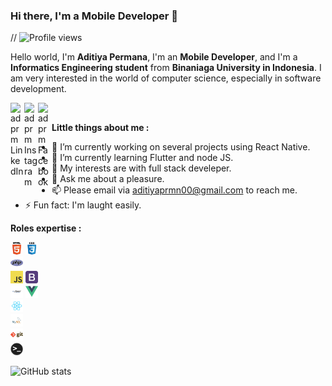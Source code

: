 ### Hi there, I'm a Mobile Developer 👋	
// ![Profile views](https://gpvc.arturio.dev/adprm)


Hello world, I'm **Aditiya Permana**, I'm an **Mobile Developer**, and I'm a **Informatics Engineering student** from **Binaniaga University in Indonesia**. I am very interested in the world of computer science, especially in software development.	

<a href="https://www.linkedin.com/in/aditiyaprmn/">	
  <img align="left" alt="adprm LinkedIn" width="22px" src="https://cdn.jsdelivr.net/npm/simple-icons@v3/icons/linkedin.svg" />	
</a>	
<a href="https://www.instagram.com/adprm_/">	
  <img align="left" alt="adprm Instagram" width="22px" src="https://cdn.jsdelivr.net/npm/simple-icons@v3/icons/instagram.svg" />	
</a>	
<a href="https://facebook.com/aditiya.permanaa.3/">	
  <img align="left" alt="adprm Facebook" width="22px" src="https://cdn.jsdelivr.net/npm/simple-icons@v3/icons/facebook.svg" />	
</a>	
<br />	

**Little things about me :**	

- 🔭 I’m currently working on several projects using React Native.	
- 🌱 I’m currently learning Flutter and node JS.	
- 🤔 My interests are with full stack develeper.	
- 💬 Ask me about a pleasure.	
- 📫 Please email via aditiyaprmn00@gmail.com to reach me.	
- ⚡ Fun fact: I'm laught easily.	

**Roles expertise :**	

<code><img height="20" src="https://raw.githubusercontent.com/github/explore/80688e429a7d4ef2fca1e82350fe8e3517d3494d/topics/html/html.png"></code>	
<code><img height="20" src="https://raw.githubusercontent.com/github/explore/80688e429a7d4ef2fca1e82350fe8e3517d3494d/topics/css/css.png"></code>	
<code><img height="20" src="https://raw.githubusercontent.com/github/explore/80688e429a7d4ef2fca1e82350fe8e3517d3494d/topics/php/php.png"></code>	
<code><img height="20" src="https://raw.githubusercontent.com/github/explore/80688e429a7d4ef2fca1e82350fe8e3517d3494d/topics/javascript/javascript.png"></code>	
<code><img height="20" src="https://raw.githubusercontent.com/github/explore/80688e429a7d4ef2fca1e82350fe8e3517d3494d/topics/bootstrap/bootstrap.png"></code>	
<code><img height="20" src="https://raw.githubusercontent.com/github/explore/80688e429a7d4ef2fca1e82350fe8e3517d3494d/topics/jquery/jquery.png"></code>	
<code><img height="20" src="https://raw.githubusercontent.com/github/explore/80688e429a7d4ef2fca1e82350fe8e3517d3494d/topics/vue/vue.png"></code>	
<code><img height="20" src="https://raw.githubusercontent.com/github/explore/80688e429a7d4ef2fca1e82350fe8e3517d3494d/topics/react/react.png"></code>	
<code><img height="20" src="https://raw.githubusercontent.com/github/explore/80688e429a7d4ef2fca1e82350fe8e3517d3494d/topics/mysql/mysql.png"></code>	
<code><img height="20" src="https://raw.githubusercontent.com/github/explore/80688e429a7d4ef2fca1e82350fe8e3517d3494d/topics/git/git.png"></code>	
<code><img height="20" src="https://raw.githubusercontent.com/github/explore/80688e429a7d4ef2fca1e82350fe8e3517d3494d/topics/terminal/terminal.png"></code>	

![GitHub stats](https://github-readme-stats.vercel.app/api?username=adprm&show_icons=true)	

<!--	
**adprm/adprm** is a ✨ _special_ ✨ repository because its `README.md` (this file) appears on your GitHub profile.	
Here are some ideas to get you started:	
- 🔭 I’m currently working on ...	
- 🌱 I’m currently learning ...	
- 👯 I’m looking to collaborate on ...	
- 🤔 I’m looking for help with ...	
- 💬 Ask me about ...	
- 📫 How to reach me: ...	
- 😄 Pronouns: ...	
- ⚡ Fun fact: ...	
-->
